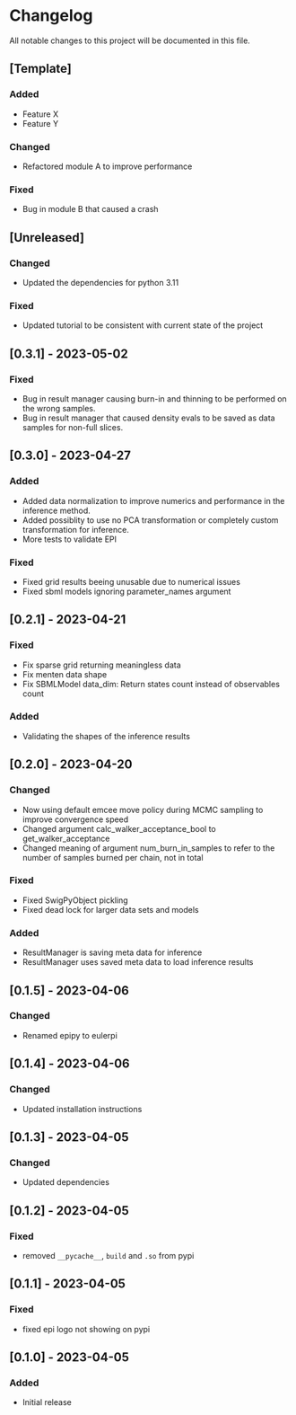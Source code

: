 # Changelog

All notable changes to this project will be documented in this file.

## [Template]

### Added

- Feature X
- Feature Y

### Changed

- Refactored module A to improve performance

### Fixed

- Bug in module B that caused a crash

## [Unreleased]

### Changed

- Updated the dependencies for python 3.11

### Fixed

- Updated tutorial to be consistent with current state of the project

## [0.3.1] - 2023-05-02

### Fixed

- Bug in result manager causing burn-in and thinning to be performed on the wrong samples.
- Bug in result manager that caused density evals to be saved as data samples for non-full slices.

## [0.3.0] - 2023-04-27

### Added

- Added data normalization to improve numerics and performance in the inference method.
- Added possiblity to use no PCA transformation or completely custom transformation for inference.
- More tests to validate EPI

### Fixed

- Fixed grid results beeing unusable due to numerical issues
- Fixed sbml models ignoring parameter_names argument

## [0.2.1] - 2023-04-21

### Fixed

- Fix sparse grid returning meaningless data
- Fix menten data shape
- Fix SBMLModel data_dim: Return states count instead of observables count

### Added

- Validating the shapes of the inference results

## [0.2.0] - 2023-04-20

### Changed

- Now using default emcee move policy during MCMC sampling to improve convergence speed
- Changed argument calc_walker_acceptance_bool to get_walker_acceptance
- Changed meaning of argument num_burn_in_samples to refer to the number of samples burned per chain, not in total

### Fixed

- Fixed SwigPyObject pickling
- Fixed dead lock for larger data sets and models

### Added

- ResultManager is saving meta data for inference
- ResultManager uses saved meta data to load inference results

## [0.1.5] - 2023-04-06

### Changed

- Renamed epipy to eulerpi

## [0.1.4] - 2023-04-06

### Changed

- Updated installation instructions

## [0.1.3] - 2023-04-05

### Changed

- Updated dependencies

## [0.1.2] - 2023-04-05

### Fixed

- removed `__pycache__`, `build` and `.so` from pypi

## [0.1.1] - 2023-04-05

### Fixed

- fixed epi logo not showing on pypi

## [0.1.0] - 2023-04-05

### Added

- Initial release

